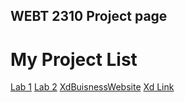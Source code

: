 ## WEBT 2310 Project page

<h1>My Project List</h1>

<a href="helloworld/index.html" target="_blank">Lab 1</a> 
<a href="review/index.html" target="_blank">Lab 2</a> 
<a href="XdBuisnessWebsite/index.html" target="_blank">XdBuisnessWebsite</a> 
<a href="https://xd.adobe.com/view/a3c1584a-fe86-4b04-9646-181d47d03e8e-f692/" target="_blank">Xd Link</a> 
